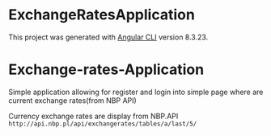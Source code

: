 # ExchangeRatesApplication

This project was generated with [Angular CLI](https://github.com/angular/angular-cli) version 8.3.23.

# Exchange-rates-Application
Simple application allowing for register and login into simple page where are current exchange rates(from NBP API)



Currency exchange rates are display from NBP.API ` http://api.nbp.pl/api/exchangerates/tables/a/last/5/ `

